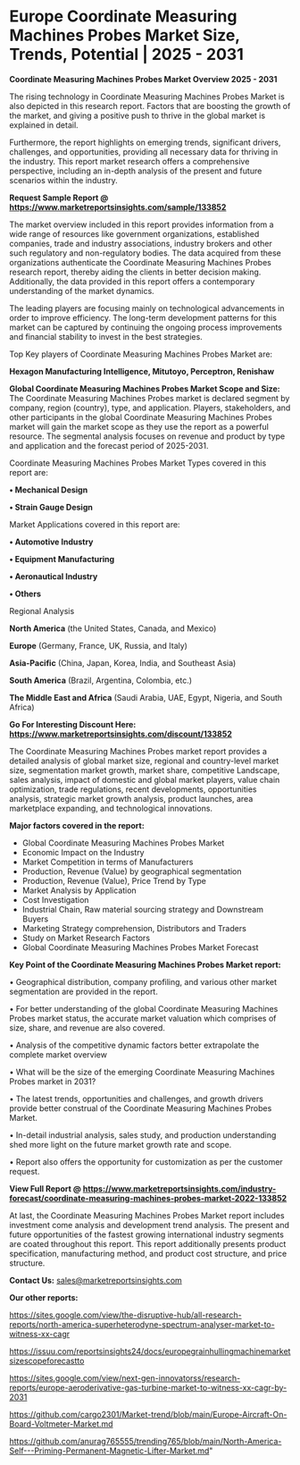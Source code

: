 # Europe Coordinate Measuring Machines Probes Market Size, Trends, Potential | 2025 - 2031

<Strong> Coordinate Measuring Machines Probes Market Overview 2025 - 2031</strong>

The rising technology in Coordinate Measuring Machines Probes Market is also depicted in this research report. Factors that are boosting the growth of the market, and giving a positive push to thrive in the global market is explained in detail.

Furthermore, the report highlights on emerging trends, significant drivers, challenges, and opportunities, providing all necessary data for thriving in the industry. This report market research offers a comprehensive perspective, including an in-depth analysis of the present and future scenarios within the industry.

<strong>Request Sample Report @ <a href=https://www.marketreportsinsights.com/sample/133852>https://www.marketreportsinsights.com/sample/133852</a></strong>

The market overview included in this report provides information from a wide range of resources like government organizations, established companies, trade and industry associations, industry brokers and other such regulatory and non-regulatory bodies. The data acquired from these organizations authenticate the Coordinate Measuring Machines Probes research report, thereby aiding the clients in better decision making. Additionally, the data provided in this report offers a contemporary understanding of the market dynamics.

The leading players are focusing mainly on technological advancements in order to improve efficiency. The long-term development patterns for this market can be captured by continuing the ongoing process improvements and financial stability to invest in the best strategies.

Top Key players of Coordinate Measuring Machines Probes Market are:

<strong>Hexagon Manufacturing Intelligence, Mitutoyo, Perceptron, Renishaw</strong>

<strong><b>Global Coordinate Measuring Machines Probes Market Scope and Size:</b></strong>
The Coordinate Measuring Machines Probes market is declared segment by company, region (country), type, and application. Players, stakeholders, and other participants in the global Coordinate Measuring Machines Probes market will gain the market scope as they use the report as a powerful resource. The segmental analysis focuses on revenue and product by type and application and the forecast period of 2025-2031.

Coordinate Measuring Machines Probes Market Types covered in this report are:

<strong>• Mechanical Design

• Strain Gauge Design</strong>

Market Applications covered in this report are:

<strong>• Automotive Industry

• Equipment Manufacturing

• Aeronautical Industry

• Others</strong> 

Regional Analysis

<strong>North America</strong> (the United States, Canada, and Mexico)

<strong>Europe</strong> (Germany, France, UK, Russia, and Italy)

<strong>Asia-Pacific</strong> (China, Japan, Korea, India, and Southeast Asia)

<strong>South America</strong> (Brazil, Argentina, Colombia, etc.)

<strong>The Middle East and Africa</strong> (Saudi Arabia, UAE, Egypt, Nigeria, and South Africa)

<strong>Go For Interesting Discount Here: <a href=https://www.marketreportsinsights.com/discount/133852>https://www.marketreportsinsights.com/discount/133852</a></strong>

The Coordinate Measuring Machines Probes market report provides a detailed analysis of global market size, regional and country-level market size, segmentation market growth, market share, competitive Landscape, sales analysis, impact of domestic and global market players, value chain optimization, trade regulations, recent developments, opportunities analysis, strategic market growth analysis, product launches, area marketplace expanding, and technological innovations.

<strong><b>Major factors covered in the report:</b></strong>
<ul>
  <li>Global Coordinate Measuring Machines Probes Market </li>
  <li>Economic Impact on the Industry</li>
  <li>Market Competition in terms of Manufacturers</li>
  <li>Production, Revenue (Value) by geographical segmentation</li>
  <li>Production, Revenue (Value), Price Trend by Type</li>
  <li>Market Analysis by Application</li>
  <li>Cost Investigation</li>
  <li>Industrial Chain, Raw material sourcing strategy and Downstream Buyers</li>
  <li>Marketing Strategy comprehension, Distributors and Traders</li>
  <li>Study on Market Research Factors</li>
  <li>Global Coordinate Measuring Machines Probes Market Forecast</li>
</ul>

<strong><b>Key Point of the Coordinate Measuring Machines Probes Market report:</b></strong>

• Geographical distribution, company profiling, and various other market segmentation are provided in the report.

• For better understanding of the global Coordinate Measuring Machines Probes market status, the accurate market valuation which comprises of size, share, and revenue are also covered.

• Analysis of the competitive dynamic factors better extrapolate the complete market overview

• What will be the size of the emerging Coordinate Measuring Machines Probes market in 2031?

• The latest trends, opportunities and challenges, and growth drivers provide better construal of the Coordinate Measuring Machines Probes Market.

• In-detail industrial analysis, sales study, and production understanding shed more light on the future market growth rate and scope.

• Report also offers the opportunity for customization as per the customer request.

<strong><b>View Full Report @ <a href=https://www.marketreportsinsights.com/industry-forecast/coordinate-measuring-machines-probes-market-2022-133852>https://www.marketreportsinsights.com/industry-forecast/coordinate-measuring-machines-probes-market-2022-133852</a></b></strong>


At last, the Coordinate Measuring Machines Probes Market report includes investment come analysis and development trend analysis. The present and future opportunities of the fastest growing international industry segments are coated throughout this report. This report additionally presents product specification, manufacturing method, and product cost structure, and price structure.

<strong>Contact Us:</strong>
sales@marketreportsinsights.com

<strong>Our other reports:</strong>

<a href=https://sites.google.com/view/the-disruptive-hub/all-research-reports/north-america-superheterodyne-spectrum-analyser-market-to-witness-xx-cagr>https://sites.google.com/view/the-disruptive-hub/all-research-reports/north-america-superheterodyne-spectrum-analyser-market-to-witness-xx-cagr</a>

<a href=https://issuu.com/reportsinsights24/docs/europegrainhullingmachinemarketsizescopeforecastto>https://issuu.com/reportsinsights24/docs/europegrainhullingmachinemarketsizescopeforecastto</a>

<a href=https://sites.google.com/view/next-gen-innovatorss/research-reports/europe-aeroderivative-gas-turbine-market-to-witness-xx-cagr-by-2031>https://sites.google.com/view/next-gen-innovatorss/research-reports/europe-aeroderivative-gas-turbine-market-to-witness-xx-cagr-by-2031</a>

<a href=https://github.com/cargo2301/Market-trend/blob/main/Europe-Aircraft-On-Board-Voltmeter-Market.md>https://github.com/cargo2301/Market-trend/blob/main/Europe-Aircraft-On-Board-Voltmeter-Market.md</a>

<a href=https://github.com/anurag765555/trending765/blob/main/North-America-Self---Priming-Permanent-Magnetic-Lifter-Market.md>https://github.com/anurag765555/trending765/blob/main/North-America-Self---Priming-Permanent-Magnetic-Lifter-Market.md</a>"
